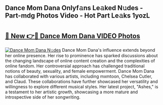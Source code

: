 ## Dance Mom Dana Onlyf𝚊ns Le𝚊ked N𝚞des - Part-mdg Photos Video - Hot Part Le𝚊ks 1yozL

# <h2><a href="http://ab46194.deff.icu/?id=Dance+Mom+Dana">🔗 New 👉🔴 Dance Mom Dana VIDEO Photos</a></h2>

[![Dance Mom Dana N𝚞des](https://i.imgur.com/rIISA9y.gif)](http://ab46194.deff.icu/?id=Dance+Mom+Dana)
Dance Mom Dana's influence extends beyond her online presence. Her rise to prominence has sparked discussions about the changing landscape of online content creation and the complexities of online fandom. Her controversial approach has challenged traditional notions of beauty, sexuality, and female empowerment. Dance Mom Dana has collaborated with various artists, including mxmtoon, Chelsea Cutler, and Claud. These collaborations have further showcased her versatility and willingness to explore different musical styles. Her latest project, "Ashes," is a testament to her artistic growth, showcasing a more mature and introspective side of her songwriting.
